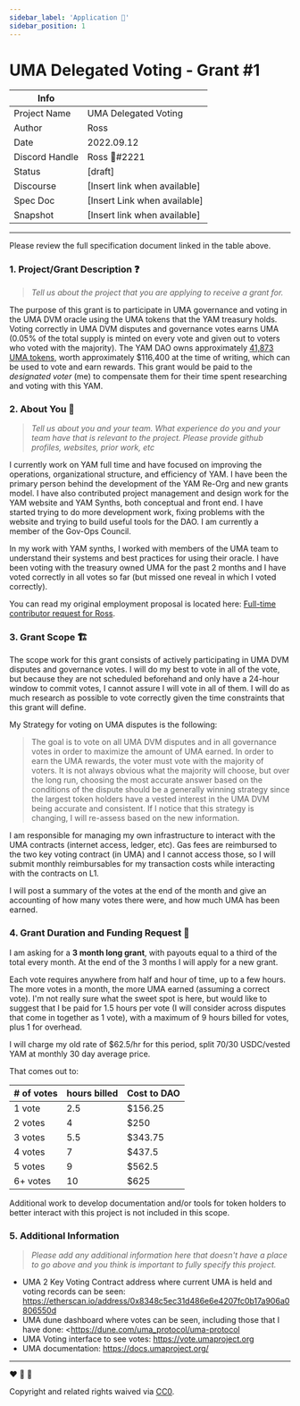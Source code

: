```yaml
---
sidebar_label: 'Application 📝'
sidebar_position: 1
---
```


# UMA Delegated Voting - Grant #1

| Info                  |                                          |
| -----------------     | ---------------------------------        |
| Project Name          | UMA Delegated Voting                     |
| Author                | Ross                                     |
| Date                  | 2022.09.12                               |
| Discord Handle        | Ross 🍠#2221                             |
| Status                | [draft]                                  |
| Discourse             | [Insert link when available]             |
| Spec Doc              | [Insert Link when available]             |
| Snapshot              | [Insert link when available]             |

---

Please review the full specification document linked in the table above.

### 1. Project/Grant Description ❓

> *Tell us about the project that you are applying to receive a grant for.*

The purpose of this grant is to participate in UMA governance and voting in the UMA DVM oracle using the UMA tokens that the YAM treasury holds. Voting correctly in UMA DVM disputes and governance votes earns UMA (0.05% of the total supply is minted on every vote and given out to voters who voted with the majority). The YAM DAO owns approximately [41,873 UMA tokens](https://etherscan.io/address/0x8348c5ec31d486e6e4207fc0b17a906a0806550d), worth approximately $116,400 at the time of writing, which can be used to vote and earn rewards. This grant would be paid to the *designated voter* (me) to compensate them for their time spent researching and voting with this YAM.

### 2. About You 👥

> *Tell us about you and your team. What experience do you and your team have that is relevant to the project. Please provide github profiles, websites, prior work, etc*

I currently work on YAM full time and have focused on improving the operations, organizational structure, and efficiency of YAM. I have been the primary person behind the development of the YAM Re-Org and new grants model. I have also contributed project management and design work for the YAM website and YAM Synths, both conceptual and front end. I have started trying to do more development work, fixing problems with the website and trying to build useful tools for the DAO. I am currently a member of the Gov-Ops Council.

In my work with YAM synths, I worked with members of the UMA team to understand their systems and best practices for using their oracle. I have been voting with the treasury owned UMA for the past 2 months and I have voted correctly in all votes so far (but missed one reveal in which I voted correctly).

You can read my original employment proposal is located here: [Full-time contributor request for Ross](https://forum.yam.finance/t/full-time-contributor-request-for-ross/1416).

### 3. Grant Scope 🏗️

The scope work for this grant consists of actively participating in UMA DVM disputes and governance votes. I will do my best to vote in all of the vote, but because they are not scheduled beforehand and only have a 24-hour window to commit votes, I cannot assure I will vote in all of them. I will do as much research as possible to vote correctly given the time constraints that this grant will define.

My Strategy for voting on UMA disputes is the following:

> The goal is to vote on all UMA DVM disputes and in all governance votes in order to maximize the amount of UMA earned. In order to earn the UMA rewards, the voter must vote with the majority of voters. It is not always obvious what the majority will choose, but over the long run, choosing the most accurate answer based on the conditions of the dispute should be a generally winning strategy since the largest token holders have a vested interest in the UMA DVM being accurate and consistent. If I notice that this strategy is changing, I will re-assess based on the new information.

I am responsible for managing my own infrastructure to interact with the UMA contracts (internet access, ledger, etc). Gas fees are reimbursed to the two key voting contract (in UMA) and I cannot access those, so I will submit monthly reimbursables for my transaction costs while interacting with the contracts on L1.

I will post a summary of the votes at the end of the month and give an accounting of how many votes there were, and how much UMA has been earned.

### 4. Grant Duration and Funding Request 💸

I am asking for a **3 month long grant**, with payouts equal to a third of the total every month. At the end of the 3 months I will apply for a new grant.

Each vote requires anywhere from half and hour of time, up to a few hours. The more votes in a month, the more UMA earned (assuming a correct vote). I'm not really sure what the sweet spot is here, but would like to suggest that I be paid for 1.5 hours per vote (I will consider across disputes that come in together as 1 vote), with a maximum of 9 hours billed for votes, plus 1 for overhead. 

I will charge my old rate of $62.5/hr for this period, split 70/30 USDC/vested YAM at monthly 30 day average price.

That comes out to:

| # of votes    |hours billed    | Cost to DAO  |
|---------      |----------------|------------- |
| 1 vote        | 2.5            | $156.25      |
| 2 votes       | 4              | $250         |
| 3 votes       | 5.5            | $343.75      |
| 4 votes       | 7              | $437.5       |
| 5 votes       | 9              | $562.5       |
| 6+ votes      | 10             | $625         |

Additional work to develop documentation and/or tools for token holders to better interact with this project is not included in this scope. 

### 5. Additional Information

> *Please add any additional information here that doesn't have a place to go above and you think is important to fully specify this project.*

- UMA 2 Key Voting Contract address where current UMA is held and voting records can be seen: <https://etherscan.io/address/0x8348c5ec31d486e6e4207fc0b17a906a0806550d>
- UMA dune dashboard where votes can be seen, including those that I have done: <https://dune.com/uma_protocol/uma-protocol
- UMA Voting interface to see votes: https://vote.umaproject.org
- UMA documentation: <https://docs.umaproject.org/>

---

:heart: :rocket: :sweet_potato:

Copyright and related rights waived via [CC0](https://creativecommons.org/publicdomain/zero/1.0/).
